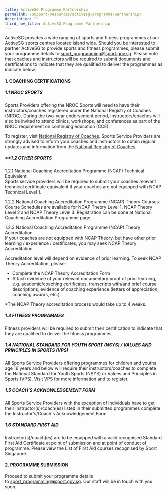 ```yaml
---
title: ActiveSG Programme Partnership
permalink: /support-resources/activesg-programme-partnership/
description: ""
third_nav_title: ActiveSG Programme Partnership
---
```



ActiveSG provides a wide ranging of sports and fitness programmes at our ActiveSG sports centres located island wide. Should you be interested to partner ActiveSG to provide sports and fitness programmes, please submit your programme details to [sport_programming@sport.gov.sg](mailto:sport_programming@sport.gov.sg). Please note that coaches and instructors will be required to submit documents and certifications to indicate that they are qualified to deliver the programmes as indicate below.  
  

#### **1. COACHING CERTIFICATIONS**

##### **1.1 NROC SPORTS**

Sports Providers offering the NROC Sports will need to have their instructors/coaches registered under the National Registry of Coaches (NROC). During the two-year endorsement period, instructors/coaches will also be invited to attend clinics, workshops, and conferences as part of the NROC requirement on continuing education (CCE).

To register, visit [National Registry of Coaches](/support-resources/activesg-programme-partnership/nroc-sports/). Sports Service Providers are strongly advised to inform your coaches and instructors to obtain regular updates and information from the [National Registry of Coaches](/support-resources/activesg-programme-partnership/nroc-sports/).  
  

##### **1.2 OTHER SPORTS

1.2.1 National Coaching Accreditation Programme (NCAP) Technical Equivalent  
Sports service providers will be required to submit your coaches relevant technical certificate equivalent if your coaches are not equipped with NCAP Technical Level 1.

1.2.2 National Coaching Accreditation Programme (NCAP) Theory Courses  
Course Schedules are available for NCAP Theory Level 1, NCAP Theory Level 2 and NCAP Theory Level 3. Registration can be done at National Coaching Accreditation Programme page.

1.2.3 National Coaching Accreditation Programme (NCAP) Theory Accreditation  
If your coaches are not equipped with NCAP Theory, but have other prior learning / experience / certificates, you may seek NCAP Theory Accreditation.

Accreditation level will depend on evidence of prior learning. To seek NCAP Theory Accreditation, please:

* Complete the NCAP Theory Accreditation Form
* Attach evidence of your relevant documentary proof of prior learning, e.g. academic/coaching certificates, transcripts with/and brief course descriptions, evidence of coaching experience (letters of appreciation, coaching awards, etc.).

*The NCAP Theory accreditation process would take up to 4 weeks.

##### 1.3 FITNESS PROGRAMMES

Fitness providers will be required to submit their certification to indicate that they are qualified to deliver the fitness programmes.  
  

##### 1.4 NATIONAL STANDARD FOR YOUTH SPORT (NSYS) / VALUES AND PRINCIPLES IN SPORTS (VPS)

All Sports Service Providers offering programmes for children and youths age 16 years and below will require their instructors/coaches to complete the National Standard for Youth Sports (NSYS) or Values and Principles in Sports (VPS). Visit [VPS](/sports-education/value-and-principles-in-sport/) for more information and to register.  
  
##### 1.5 COACH’S ACKNOWLEDGEMENT FORM

All Sports Service Providers with the exception of individuals have to get their instructor(s)/coach(es) listed in their submitted programmes complete the Instructor's/Coach's Acknowledgement Form  
  

##### 1.6 STANDARD FIRST AID

Instructor(s)/coach(es) are to be equipped with a valid recognised Standard First Aid Certificate at point of submission and at point of conduct of programme. Please view the List of First Aid courses recognised by Sport Singapore.  
  
#### **2. PROGRAMME SUBMISSION**

Proceed to submit your programme details to [sport_programming@sport.gov.sg](mailto:sport_programming@sport.gov.sg). Our staff will be in touch with you soon.